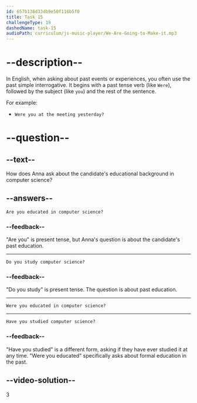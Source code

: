 ```yaml
---
id: 657b138d33db9e50f116b5f0
title: Task 15
challengeType: 19
dashedName: task-15
audioPath: curriculum/js-music-player/We-Are-Going-to-Make-it.mp3
---
```


<!--
AUDIO REFERENCE:
Anna: Great! Can you tell me about your qualifications? Were you educated in computer science?
-->

# --description--

In English, when asking about past events or experiences, you often use the past simple interrogative. It begins with a past tense verb (like `Were`), followed by the subject (like `you`) and the rest of the sentence.

For example:

- `Were you at the meeting yesterday?`

# --question--

## --text--

How does Anna ask about the candidate's educational background in computer science?

## --answers--

`Are you educated in computer science?`

### --feedback--

"Are you" is present tense, but Anna's question is about the candidate's past education.

---

`Do you study computer science?`

### --feedback--

"Do you study" is present tense. The question is about past education.

---

`Were you educated in computer science?`

---

`Have you studied computer science?`

### --feedback--

"Have you studied" is a different form, asking if they have ever studied it at any time. "Were you educated" specifically asks about formal education in the past.

## --video-solution--

3
